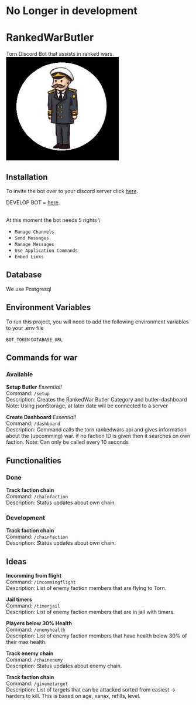 # No Longer in development

# RankedWarButler

Torn Discord Bot that assists in ranked wars.
\
![A Torn Discord bot that assists in ranked wars.](/AdmiralProfile.png)

## Installation

To invite the bot over to your discord server
click [here](https://discord.com/api/oauth2/authorize?client_id=932550905713270836&permissions=2147510288&scope=bot%20applications.commands).

DEVELOP BOT = [here](https://discord.com/api/oauth2/authorize?client_id=1068813614829539338&permissions=2147510288&scope=bot%20applications.commands).

\
At this moment the bot needs 5 rights
\

- `Manage Channels`
- `Send Messages`
- `Manage Messages`
- `Use Application Commands`
- `Embed Links`

## Database

We use Postgresql

## Environment Variables

To run this project, you will need to add the following environment variables to your .env file

`BOT_TOKEN`
`DATABASE_URL`

## Commands for war

### Available

**Setup Butler** _Essential!_
\
Command: `/setup`
\
Description: Creates the RankedWar Butler Category and butler-dashboard
Note: Using jsonStorage, at later date will be connected to a server

**Create Dashboard** _Essential!_
\
Command: `/dashboard`
\
Description: Command calls the torn rankedwars api and gives
information about the (upcomming) war. if no faction ID is given then it searches on own faction.
Note: Can only be called every 10 seconds

## Functionalities

### Done

**Track faction chain**
\
Command: `/chainfaction`
\
Description: Status updates about own chain.

### Development

**Track faction chain**
\
Command: `/chainfaction`
\
Description: Status updates about own chain.

## Ideas

**Incomming from flight**
\
Command: `/incommingflight`
\
Description: List of enemy faction members that are flying
to Torn.

**Jail timers**
\
Command: `/timerjail`
\
Description: List of enemy faction members that are in
jail with timers.

**Players below 30% Health**
\
Command: `/enemyhealth`
\
Description: List of enemy faction members that have health
below 30% of their max health.

**Track enemy chain**
\
Command: `/chainenemy`
\
Description: Status updates about enemy chain.

**Track faction chain**
\
Command: `/givemetarget`
\
Description: List of targets that can be attacked sorted from easiest -> harders to kill.
This is based on age, xanax, refills, level.
